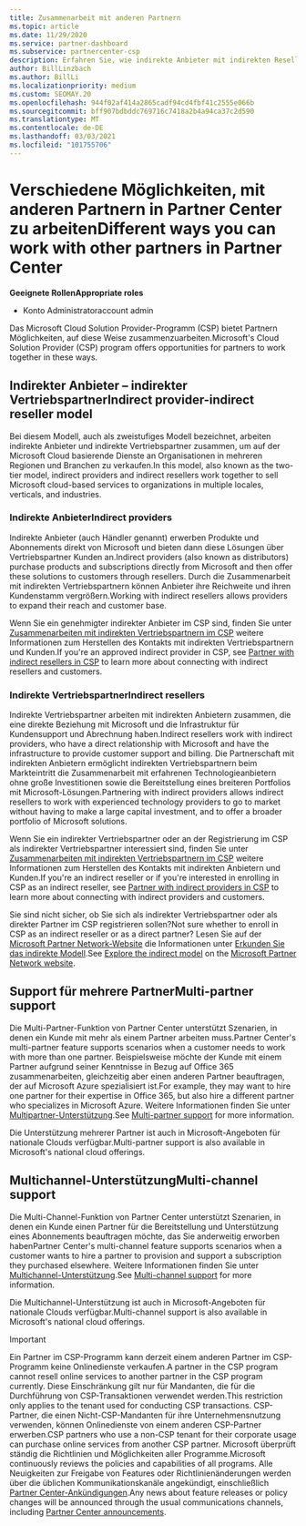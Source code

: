 ```yaml
---
title: Zusammenarbeit mit anderen Partnern
ms.topic: article
ms.date: 11/29/2020
ms.service: partner-dashboard
ms.subservice: partnercenter-csp
description: Erfahren Sie, wie indirekte Anbieter mit indirekten Resellern im Cloud Solution Provider-Programm (CSP) zusammenarbeiten, und legen Sie fest, welche Rolle für Sie geeignet ist.
author: BillLinzbach
ms.author: BillLi
ms.localizationpriority: medium
ms.custom: SEOMAY.20
ms.openlocfilehash: 944f02af414a2865cadf94cd4fbf41c2555e066b
ms.sourcegitcommit: bff907bdbddc769716c7418a2b4a94ca37c2d590
ms.translationtype: MT
ms.contentlocale: de-DE
ms.lasthandoff: 03/03/2021
ms.locfileid: "101755706"
---
```

# <a name="different-ways-you-can-work-with-other-partners-in-partner-center"></a><span data-ttu-id="6af1d-103">Verschiedene Möglichkeiten, mit anderen Partnern in Partner Center zu arbeiten</span><span class="sxs-lookup"><span data-stu-id="6af1d-103">Different ways you can work with other partners in Partner Center</span></span>

<span data-ttu-id="6af1d-104">**Geeignete Rollen**</span><span class="sxs-lookup"><span data-stu-id="6af1d-104">**Appropriate roles**</span></span>

- <span data-ttu-id="6af1d-105">Konto Administrator</span><span class="sxs-lookup"><span data-stu-id="6af1d-105">account admin</span></span>

<span data-ttu-id="6af1d-106">Das Microsoft Cloud Solution Provider-Programm (CSP) bietet Partnern Möglichkeiten, auf diese Weise zusammenzuarbeiten.</span><span class="sxs-lookup"><span data-stu-id="6af1d-106">Microsoft's Cloud Solution Provider (CSP) program offers opportunities for partners to work together in these ways.</span></span>

## <a name="indirect-provider-indirect-reseller-model"></a><span data-ttu-id="6af1d-107">Indirekter Anbieter – indirekter Vertriebspartner</span><span class="sxs-lookup"><span data-stu-id="6af1d-107">Indirect provider-indirect reseller model</span></span>

<span data-ttu-id="6af1d-108">Bei diesem Modell, auch als zweistufiges Modell bezeichnet, arbeiten indirekte Anbieter und indirekte Vertriebspartner zusammen, um auf der Microsoft Cloud basierende Dienste an Organisationen in mehreren Regionen und Branchen zu verkaufen.</span><span class="sxs-lookup"><span data-stu-id="6af1d-108">In this model, also known as the two-tier model, indirect providers and indirect resellers work together to sell Microsoft cloud-based services to organizations in multiple locales, verticals, and industries.</span></span>

### <a name="indirect-providers"></a><span data-ttu-id="6af1d-109">Indirekte Anbieter</span><span class="sxs-lookup"><span data-stu-id="6af1d-109">Indirect providers</span></span>

<span data-ttu-id="6af1d-110">Indirekte Anbieter (auch Händler genannt) erwerben Produkte und Abonnements direkt von Microsoft und bieten dann diese Lösungen über Vertriebspartner Kunden an.</span><span class="sxs-lookup"><span data-stu-id="6af1d-110">Indirect providers (also known as distributors) purchase products and subscriptions directly from Microsoft and then offer these solutions to customers through resellers.</span></span> <span data-ttu-id="6af1d-111">Durch die Zusammenarbeit mit indirekten Vertriebspartnern können Anbieter ihre Reichweite und ihren Kundenstamm vergrößern.</span><span class="sxs-lookup"><span data-stu-id="6af1d-111">Working with indirect resellers allows providers to expand their reach and customer base.</span></span>

<span data-ttu-id="6af1d-112">Wenn Sie ein genehmigter indirekter Anbieter im CSP sind, finden Sie unter [Zusammenarbeiten mit indirekten Vertriebspartnern im CSP](indirect-provider-tasks-in-partner-center.md) weitere Informationen zum Herstellen des Kontakts mit indirekten Vertriebspartnern und Kunden.</span><span class="sxs-lookup"><span data-stu-id="6af1d-112">If you're an approved indirect provider in CSP, see [Partner with indirect resellers in CSP](indirect-provider-tasks-in-partner-center.md) to learn more about connecting with indirect resellers and customers.</span></span>

### <a name="indirect-resellers"></a><span data-ttu-id="6af1d-113">Indirekte Vertriebspartner</span><span class="sxs-lookup"><span data-stu-id="6af1d-113">Indirect resellers</span></span>

<span data-ttu-id="6af1d-114">Indirekte Vertriebspartner arbeiten mit indirekten Anbietern zusammen, die eine direkte Beziehung mit Microsoft und die Infrastruktur für Kundensupport und Abrechnung haben.</span><span class="sxs-lookup"><span data-stu-id="6af1d-114">Indirect resellers work with indirect providers, who have a direct relationship with Microsoft and have the infrastructure to provide customer support and billing.</span></span> <span data-ttu-id="6af1d-115">Die Partnerschaft mit indirekten Anbietern ermöglicht indirekten Vertriebspartnern beim Markteintritt die Zusammenarbeit mit erfahrenen Technologieanbietern ohne große Investitionen sowie die Bereitstellung eines breiteren Portfolios mit Microsoft-Lösungen.</span><span class="sxs-lookup"><span data-stu-id="6af1d-115">Partnering with indirect providers allows indirect resellers to work with experienced technology providers to go to market without having to make a large capital investment, and to offer a broader portfolio of Microsoft solutions.</span></span>

<span data-ttu-id="6af1d-116">Wenn Sie ein indirekter Vertriebspartner oder an der Registrierung im CSP als indirekter Vertriebspartner interessiert sind, finden Sie unter [Zusammenarbeiten mit indirekten Vertriebspartnern im CSP](indirect-reseller-tasks-in-partner-center.md) weitere Informationen zum Herstellen des Kontakts mit indirekten Anbietern und Kunden.</span><span class="sxs-lookup"><span data-stu-id="6af1d-116">If you're an indirect reseller or if you're interested in enrolling in CSP as an indirect reseller, see [Partner with indirect providers in CSP](indirect-reseller-tasks-in-partner-center.md) to learn more about connecting with indirect providers and customers.</span></span>

<span data-ttu-id="6af1d-117">Sie sind nicht sicher, ob Sie sich als indirekter Vertriebspartner oder als direkter Partner im CSP registrieren sollen?</span><span class="sxs-lookup"><span data-stu-id="6af1d-117">Not sure whether to enroll in CSP as an indirect reseller or as a direct partner?</span></span> <span data-ttu-id="6af1d-118">Lesen Sie auf der [Microsoft Partner Network-Website](https://partner.microsoft.com) die Informationen unter [Erkunden Sie das indirekte Modell](https://partner.microsoft.com/cloud-solution-provider/indirect).</span><span class="sxs-lookup"><span data-stu-id="6af1d-118">See [Explore the indirect model](https://partner.microsoft.com/cloud-solution-provider/indirect) on the [Microsoft Partner Network website](https://partner.microsoft.com).</span></span>

## <a name="multi-partner-support"></a><span data-ttu-id="6af1d-119">Support für mehrere Partner</span><span class="sxs-lookup"><span data-stu-id="6af1d-119">Multi-partner support</span></span>

<span data-ttu-id="6af1d-120">Die Multi-Partner-Funktion von Partner Center unterstützt Szenarien, in denen ein Kunde mit mehr als einem Partner arbeiten muss.</span><span class="sxs-lookup"><span data-stu-id="6af1d-120">Partner Center's multi-partner feature supports scenarios when a customer needs to work with more than one partner.</span></span> <span data-ttu-id="6af1d-121">Beispielsweise möchte der Kunde mit einem Partner aufgrund seiner Kenntnisse in Bezug auf Office 365 zusammenarbeiten, gleichzeitig aber einen anderen Partner beauftragen, der auf Microsoft Azure spezialisiert ist.</span><span class="sxs-lookup"><span data-stu-id="6af1d-121">For example, they may want to hire one partner for their expertise in Office 365, but also hire a different partner who specializes in Microsoft Azure.</span></span> <span data-ttu-id="6af1d-122">Weitere Informationen finden Sie unter [Multipartner-Unterstützung](multipartner.md).</span><span class="sxs-lookup"><span data-stu-id="6af1d-122">See [Multi-partner support](multipartner.md) for more information.</span></span>

<span data-ttu-id="6af1d-123">Die Unterstützung mehrerer Partner ist auch in Microsoft-Angeboten für nationale Clouds verfügbar.</span><span class="sxs-lookup"><span data-stu-id="6af1d-123">Multi-partner support is also available in Microsoft's national cloud offerings.</span></span>

## <a name="multi-channel-support"></a><span data-ttu-id="6af1d-124">Multichannel-Unterstützung</span><span class="sxs-lookup"><span data-stu-id="6af1d-124">Multi-channel support</span></span>

<span data-ttu-id="6af1d-125">Die Multi-Channel-Funktion von Partner Center unterstützt Szenarien, in denen ein Kunde einen Partner für die Bereitstellung und Unterstützung eines Abonnements beauftragen möchte, das Sie anderweitig erworben haben</span><span class="sxs-lookup"><span data-stu-id="6af1d-125">Partner Center's multi-channel feature supports scenarios when a customer wants to hire a partner to provision and support a subscription they purchased elsewhere.</span></span> <span data-ttu-id="6af1d-126">Weitere Informationen finden Sie unter [Multichannel-Unterstützung](multichannel.md).</span><span class="sxs-lookup"><span data-stu-id="6af1d-126">See [Multi-channel support](multichannel.md) for more information.</span></span>

<span data-ttu-id="6af1d-127">Die Multichannel-Unterstützung ist auch in Microsoft-Angeboten für nationale Clouds verfügbar.</span><span class="sxs-lookup"><span data-stu-id="6af1d-127">Multi-channel support is also available in Microsoft's national cloud offerings.</span></span>

> [!IMPORTANT]  
> <span data-ttu-id="6af1d-128">Ein Partner im CSP-Programm kann derzeit einem anderen Partner im CSP-Programm keine Onlinedienste verkaufen.</span><span class="sxs-lookup"><span data-stu-id="6af1d-128">A partner in the CSP program cannot resell online services to another partner in the CSP program currently.</span></span> <span data-ttu-id="6af1d-129">Diese Einschränkung gilt nur für Mandanten, die für die Durchführung von CSP-Transaktionen verwendet werden.</span><span class="sxs-lookup"><span data-stu-id="6af1d-129">This restriction only applies to the tenant used for conducting CSP transactions.</span></span> <span data-ttu-id="6af1d-130">CSP-Partner, die einen Nicht-CSP-Mandanten für ihre Unternehmensnutzung verwenden, können Onlinedienste von einem anderen CSP-Partner erwerben.</span><span class="sxs-lookup"><span data-stu-id="6af1d-130">CSP partners who use a non-CSP tenant for their corporate usage can purchase online services from another CSP partner.</span></span> <span data-ttu-id="6af1d-131">Microsoft überprüft ständig die Richtlinien und Möglichkeiten aller Programme.</span><span class="sxs-lookup"><span data-stu-id="6af1d-131">Microsoft continuously reviews the policies and capabilities of all programs.</span></span> <span data-ttu-id="6af1d-132">Alle Neuigkeiten zur Freigabe von Features oder Richtlinienänderungen werden über die üblichen Kommunikationskanäle angekündigt, einschließlich [Partner Center-Ankündigungen](announcements/index.md).</span><span class="sxs-lookup"><span data-stu-id="6af1d-132">Any news about feature releases or policy changes will be announced through the usual communications channels, including [Partner Center announcements](announcements/index.md).</span></span>
